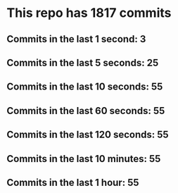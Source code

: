 # This repo has 1817 commits

## Commits in the last 1 second: 3
## Commits in the last 5 seconds: 25
## Commits in the last 10 seconds: 55
## Commits in the last 60 seconds: 55
## Commits in the last 120 seconds: 55
## Commits in the last 10 minutes: 55
## Commits in the last 1 hour: 55
